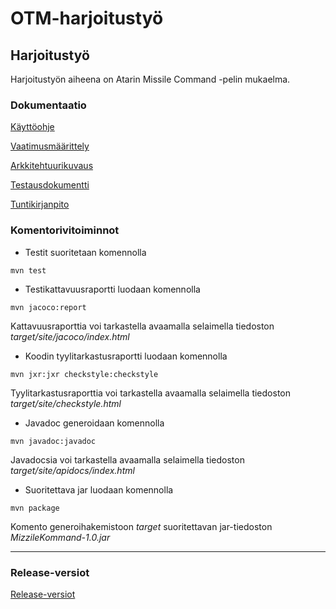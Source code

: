 # OTM-harjoitustyö

## Harjoitustyö

Harjoitustyön aiheena on Atarin Missile Command -pelin mukaelma.

### Dokumentaatio

[Käyttöohje](https://github.com/majormalfunk/otm-harjoitustyo/blob/master/dokumentaatio/Kayttoohje.md)  

[Vaatimusmäärittely](https://github.com/majormalfunk/otm-harjoitustyo/blob/master/dokumentaatio/Vaatimusmaarittely.md)  

[Arkkitehtuurikuvaus](https://github.com/majormalfunk/otm-harjoitustyo/blob/master/dokumentaatio/Arkkitehtuurikuvaus.md)  

[Testausdokumentti](https://github.com/majormalfunk/otm-harjoitustyo/blob/master/dokumentaatio/Testausdokumentti.md)

[Tuntikirjanpito](https://github.com/majormalfunk/otm-harjoitustyo/blob/master/dokumentaatio/Tuntikirjanpito.md)

### Komentorivitoiminnot

+ Testit suoritetaan komennolla
```
mvn test
```

+ Testikattavuusraportti luodaan komennolla
```
mvn jacoco:report
```
   Kattavuusraporttia voi tarkastella avaamalla selaimella tiedoston *target/site/jacoco/index.html*  


+ Koodin tyylitarkastusraportti luodaan komennolla
```
mvn jxr:jxr checkstyle:checkstyle
```
   Tyylitarkastusraporttia voi tarkastella avaamalla selaimella tiedoston *target/site/checkstyle.html*  


+ Javadoc generoidaan komennolla
```
mvn javadoc:javadoc
```
   Javadocsia voi tarkastella avaamalla selaimella tiedoston *target/site/apidocs/index.html*  


+ Suoritettava jar luodaan komennolla
```
mvn package
```
   Komento generoihakemistoon *target* suoritettavan jar-tiedoston *MizzileKommand-1.0.jar*  

---------------------

### Release-versiot

[Release-versiot](https://github.com/majormalfunk/otm-harjoitustyo/releases)
